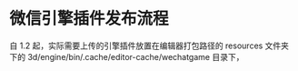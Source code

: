 # 微信引擎插件发布流程

自 1.2 起，实际需要上传的引擎插件放置在编辑器打包路径的 resources 文件夹下的 3d/engine/bin/.cache/editor-cache/wechatgame 目录下，